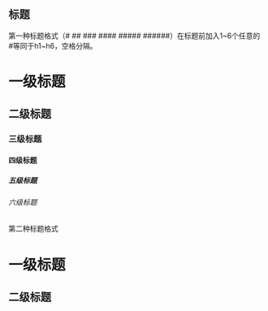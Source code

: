 ## 标题

第一种标题格式（# ## ### #### ##### ######）在标题前加入1~6个任意的#等同于h1~h6，空格分隔。

 # 一级标题
 ## 二级标题
 ### 三级标题
 #### 四级标题
 ##### 五级标题
 ###### 六级标题

第二种标题格式

 一级标题
 ============
 二级标题
 -
